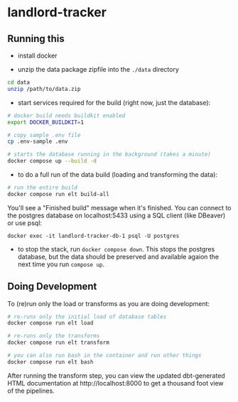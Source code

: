 # landlord-tracker

## Running this

* install docker

* unzip the data package zipfile into the `./data` directory

```sh
cd data
unzip /path/to/data.zip
```

* start services required for the build (right now, just the database):

```sh
# docker build needs buildkit enabled
export DOCKER_BUILDKIT=1

# copy sample .env file
cp .env-sample .env

# starts the database running in the background (takes a minute)
docker compose up --build -d
```

* to do a full run of the data build (loading and transforming the data):

```sh
# run the entire build
docker compose run elt build-all
```

You'll see a "Finished build" message when it's finished. You can connect to
the postgres database on localhost:5433 using a SQL client (like DBeaver) or use psql:

```docker exec -it landlord-tracker-db-1 psql -U postgres```

* to stop the stack, run `docker compose down`. This stops the postgres
database, but the data should be preserved and available agaion the next time
you run `compose up`.

## Doing Development

To (re)run only the load or transforms as you are doing development:

```sh
# re-runs only the initial load of database tables
docker compose run elt load

# re-runs only the transforms
docker compose run elt transform

# you can also run bash in the container and run other things
docker compose run elt bash
```

After running the transform step, you can view the updated dbt-generated
HTML documentation at http://localhost:8000 to get a thousand foot view of
the pipelines.
